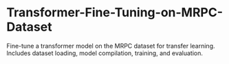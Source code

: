 # Transformer-Fine-Tuning-on-MRPC-Dataset
Fine-tune a transformer model on the MRPC dataset for transfer learning. Includes dataset loading, model compilation, training, and evaluation. 
